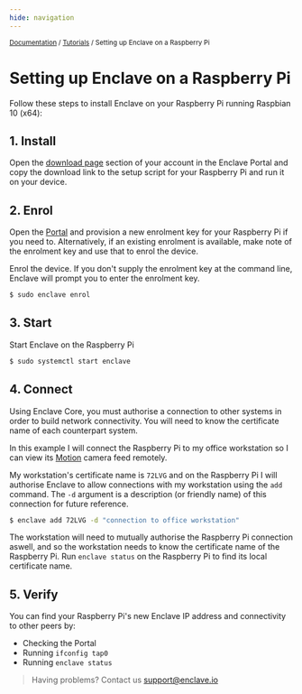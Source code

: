 ```yaml
---
hide: navigation
---
```


<small>[Documentation](/) / [Tutorials](/tutorials) / Setting up Enclave on a Raspberry Pi</small>

# Setting up Enclave on a Raspberry Pi

Follow these steps to install Enclave on your Raspberry Pi running Raspbian 10 (x64):

## 1. Install

Open the [download page](https://portal.enclave.io/) section of your account in the Enclave Portal and copy the download link to the setup script for your Raspberry Pi and run it on your device.

## 2. Enrol

Open the [Portal](https://portal.enclave.io/) and provision a new enrolment key for your Raspberry Pi if you need to. Alternatively, if an existing enrolment is available, make note of the enrolment key and use that to enrol the device.

Enrol the device. If you don't supply the enrolment key at the command line, Enclave will prompt you to enter the enrolment key.

```bash
$ sudo enclave enrol
```

## 3. Start

Start Enclave on the Raspberry Pi

```bash
$ sudo systemctl start enclave
```

## 4. Connect

Using Enclave Core, you must authorise a connection to other systems in order to build network connectivity. You will need to know the certificate name of each counterpart system.

In this example I will connect the Raspberry Pi to my office workstation so I can view its [Motion](https://motion-project.github.io/) camera feed remotely.

My workstation's certificate name is `72LVG` and on the Raspberry Pi I will authorise Enclave to allow connections with my workstation using the `add` command. The `-d` argument is a description (or friendly name) of this connection for future reference.

```bash
$ enclave add 72LVG -d "connection to office workstation"
```

The workstation will need to mutually authorise the Raspberry Pi connection aswell, and so the workstation needs to know the certificate name of the Raspberry Pi. Run `enclave status` on the Raspberry Pi to find its local certificate name.

## 5. Verify

You can find your Raspberry Pi's new Enclave IP address and connectivity to other peers by:

* Checking the Portal
* Running `ifconfig tap0`
* Running `enclave status`

> Having problems? Contact us [support@enclave.io](mailto:support@enclave.io)